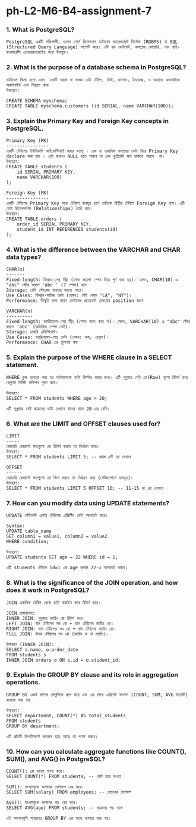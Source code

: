 # ph-L2-M6-B4-assignment-7

### 1. What is PostgreSQL?

    PostgreSQL একটি শক্তিশালী, ওপেন-সোর্স রিলেশনাল ডাটাবেস ম্যানেজমেন্ট সিস্টেম (RDBMS) যা SQL (Structured Query Language) সাপোর্ট করে। এটি বড় ডেটাসেট, কমপ্লেক্স কোয়েরি, এবং হাই-কনকারেন্সি এনভায়রনমেন্টের জন্য উপযুক্ত।

### 2. What is the purpose of a database schema in PostgreSQL?

    ডাটাবেস স্কিমা হলো এমন  একটি ধারনা বা সংজ্ঞা যেটা টেবিল, ভিউ, ফাংশন, ইনডেক্স, ও অন্যান্য অবজেক্টকে অরগানাইয এবং নিয়ন্ত্রণ করে
    উদাহরণ:

    CREATE SCHEMA myschema;
    CREATE TABLE myschema.customers (id SERIAL, name VARCHAR(100));

### 3. Explain the Primary Key and Foreign Key concepts in PostgreSQL.

    Primary Key (PK)
    ----------------
    একটি টেবিলের ইউনিকলি আইডেন্টিফাই করার ভ্যালু । এক বা একাধিক কলামের ডেটা নিয়ে Primary Key declare করা যায় । এটা কখনও NULL হতে পারবে না এবং ডুপ্লিকেট মান থাকতে পারবে  না।
    উদাহরণ:
    CREATE TABLE students (
        id SERIAL PRIMARY KEY,
        name VARCHAR(100)
    );

    Foreign Key (FK)
    ----------------
    একটি টেবিলের Primary Key অন্য টেবিলে ব্যবহৃত হলে সেটাকে দ্বিতীয় টেবিলে Foreign Key বলে। এটি ডেটা রিলেশনশিপ (Relationships) তৈরি করে।
    উদাহরণ:
    CREATE TABLE orders (
        order_id SERIAL PRIMARY KEY,
        student_id INT REFERENCES students(id)
    );

### 4. What is the difference between the VARCHAR and CHAR data types?

    CHAR(n)
    -------
    Fixed-length: ফিক্সড-লেন্থ স্ট্রিং (ফাকা জায়গা স্পেস দিয়ে পূর্ণ করা হয়)। যেমন, CHAR(10) এ "abc" স্টোর করলে 'abc ' (7 স্পেস) হবে
    Storage: বেশি স্টোরেজ ব্যবহার করতে পারে।
    Use Cases: ফিক্সড-সাইজ ডেটা (যেমন: স্টেট কোড "CA", "NY")।
    Performance: কিছুটা ভাল কারণ ডেটাবেজ প্রত্যেকটা রেকর্ডের position জানে

    VARCHAR(n)
    ----------
    Fixed-length: ভ্যারিয়েবল-লেন্থ স্ট্রিং (স্পেস প্যাড করে না)। যেমন, VARCHAR(10) এ "abc" স্টোর করলে 'abc' (অতিরিক্ত স্পেস নেই)।
    Storage: মেমরি এফিশিয়েন্ট।
    Use Cases: ভ্যারিয়েবল-লেন্থ ডেটা (যেমন: নাম, এড্রেস)।
    Performance: CHAR এর তুলনায় কম

### 5. Explain the purpose of the WHERE clause in a SELECT statement.

    WHERE ক্লজ ব্যবহার করা হয় শর্তসাপেক্ষে ডাটা ফিল্টার করার জন্য। এটি শুধুমাত্র সেই রো(Row) গুলো রিটার্ন করে যেগুলো নির্দিষ্ট কন্ডিশন পূরণ করে।

    উদাহরণ:
    SELECT * FROM students WHERE age > 20;

    এটি শুধুমাত্র সেই ছাত্রদের ডাটা দেখাবে যাদের বয়স 20-এর বেশি।

### 6. What are the LIMIT and OFFSET clauses used for?

    LIMIT
    -----
    কোয়েরি রেজাল্টে কতগুলো রো রিটার্ন করবে তা নির্ধারণ করে।
    উদাহরণ:
    SELECT * FROM students LIMIT 5; -- প্রথম ৫টি রো দেখাবে

    OFFSET
    ------
    কোয়েরি রেজাল্টে কতগুলো রো স্কিপ করবে তা নির্ধারণ করে (পেজিনেশনে ব্যবহৃত)।
    উদাহরণ:
    SELECT * FROM students LIMIT 5 OFFSET 10; -- 11-15 নং রো দেখাবে

### 7. How can you modify data using UPDATE statements?

    UPDATE স্টেটমেন্ট একটা টেবিলের এক্সিস্টিং ডেটা আপডেট করে।

    Syntax:
    UPDATE table_name
    SET column1 = value1, column2 = value2
    WHERE condition;

    উদাহরণ:
    UPDATE students SET age = 22 WHERE id = 1;

    এটি students টেবিলে id=1 এর age কলাম 22-এ আপডেট করবে।

### 8. What is the significance of the JOIN operation, and how does it work in PostgreSQL?

    JOIN একাধিক টেবিল থেকে ডাটা কম্বাইন করে রিটার্ন করে।

    JOIN প্রকারভেদ:
    INNER JOIN: শুধুমাত্র ম্যাচিং রো রিটার্ন করে।
    LEFT JOIN: বাম টেবিলের সব রো + ডান টেবিলের ম্যাচিং রো।
    RIGHT JOIN: ডান টেবিলের সব রো + বাম টেবিলের ম্যাচিং রো।
    FULL JOIN: উভয় টেবিলের সব রো (ম্যাচিং বা না ম্যাচিং)।

    উদাহরণ (INNER JOIN):
    SELECT s.name, o.order_date
    FROM students s
    INNER JOIN orders o ON s.id = o.student_id;

### 9. Explain the GROUP BY clause and its role in aggregation operations.

    GROUP BY একই মানের রোগুলিকে গ্রুপ করে এবং এর সাথে এগ্রিগেট ফাংশন (COUNT, SUM, AVG ইত্যাদি) ব্যবহার করা যায়

    উদাহরণ:
    SELECT department, COUNT(*) AS total_students
    FROM students
    GROUP BY department;

    এটি প্রতিটি ডিপার্টমেন্টে কতজন ছাত্র আছে তা গণনা করবে।

### 10. How can you calculate aggregate functions like COUNT(), SUM(), and AVG() in PostgreSQL?

    COUNT(): রো সংখ্যা গণনা করে।
    SELECT COUNT(*) FROM students; -- মোট ছাত্র সংখ্যা

    SUM(): সংখ্যাসূচক কলামের যোগফল বের করে।
    SELECT SUM(salary) FROM employees; -- বেতনের যোগফল

    AVG(): সংখ্যাসূচক কলামের গড় বের করে।
    SELECT AVG(age) FROM students; -- ছাত্রদের গড় বয়স

    এই ফাংশনগুলি সাধারণত GROUP BY এর সাথে ব্যবহার করা হয়।
